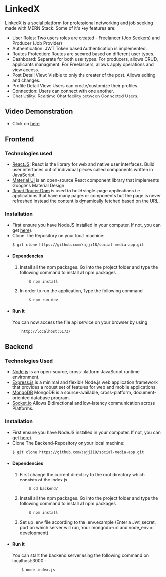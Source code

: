 # LinkedX
LinkedX is a social platform for professional networking and job seeking made with MERN Stack. Some of it's key features are: 
* User Roles: Two users roles are created - Freelancer (Job Seekers) and Producer (Job Provider)
* Authentication: JWT Token based Authentication is implemented.
* Routes Protection: Routes are secured based on different user types.
* Dashboard: Separate for both user types. For producers, allows CRUD, applicants managment. For Freelancers, allows apply operations and view access.
* Post Detail View: Visible to only the creater of the post. Allows editing and changes.
* Profile Detail View: Users can create/customize their profiles.
* Connection: Users can connect with one another.
* Chat Utility: Realtime Chat facility between Connected Users.
## Video Demonstration
* Click on [here](https://drive.google.com/drive/u/1/folders/17kwOJhitKxr9VGdQJ9nJJ9H_0BxGjjHD)
## Frontend
### Technologies used
* [ReactJS](https://react.dev/): React is the library for web and native user interfaces. Build user interfaces out of individual pieces called components written in JavaScript.
* [Material UI](https://mui.com/material-ui/) is an open-source React component library that implements Google's Material Design
* [React Router Dom](https://reactrouter.com/en/main) is used to build single-page applications i.e. applications that have many pages or components but the page is never refreshed instead the content is dynamically fetched based on the URL.
### Installation
* First ensure you have NodeJS installed in your computer. If not, you can get [here](https://nodejs.org/en/)).
* Clone The Repository on your local machine: 
    ```bash
    $ git clone https://github.com/sajji18/social-media-app.git
    ```
* #### Dependencies
    1. Install all the npm packages. Go into the project folder and type the following command to install all npm packages
        ```bash
            $ npm install
        ```
    2. In order to run the application, Type the following command
        ```bash
            $ npm run dev
        ```
* #### Run It
    You can now access the file api service on your browser by using
    ```
        http://localhost:5173/
    ```
## Backend
### Technologies Used
* [Node.js](https://nodejs.org/en) is an open-source, cross-platform JavaScript runtime environment.
* [Express.js](https://expressjs.com/) is a minimal and flexible Node.js web application framework that provides a robust set of features for web and mobile applications.
* [MongoDB](https://www.mongodb.com/) MongoDB is a source-available, cross-platform, document-oriented database program.
* [Socket.io](https://socket.io/) Allows Bidirectional and low-latency communication across Platforms.
### Installation
* First ensure you have NodeJS installed in your computer. If not, you can get [here](https://nodejs.org/en/)).
* Clone The Backend-Repository on your local machine: 
    ```bash
    $ git clone https://github.com/sajji18/social-media-app.git
    ```
* #### Dependencies
    1. First change the current directory to the root directory which consists of the index.js
        ```bash
            $ cd backend/
        ```
    2. Install all the npm packages. Go into the project    folder and type the following command to install all npm packages
        ```bash
            $ npm install
        ```
    3. Set up .env file according to the .env.example (Enter a Jwt_secret, port on which server will run, Your mongodb-url and node_env = development)
* #### Run It
    You can start the backend server using the following command on localhost:3000 - 
    ```bash
        $ node index.js
    ```
